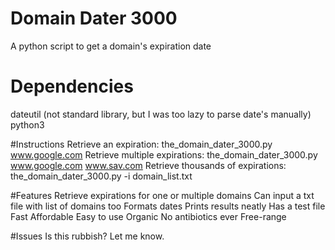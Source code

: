 # Domain Dater 3000
A python script to get a domain's expiration date

# Dependencies
dateutil (not standard library, but I was too lazy to parse date's manually)
python3

#Instructions
Retrieve an expiration:  the_domain_dater_3000.py www.google.com
Retrieve multiple expirations:  the_domain_dater_3000.py www.google.com www.sav.com
Retrieve thousands of expirations: the_domain_dater_3000.py -i domain_list.txt

#Features
Retrieve expirations for one or multiple domains
Can input a txt file with list of domains too
Formats dates
Prints results neatly
Has a test file
Fast
Affordable
Easy to use
Organic
No antibiotics ever
Free-range

#Issues
Is this rubbish?  Let me know.
